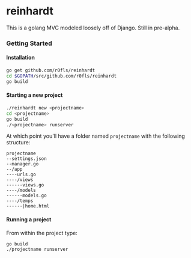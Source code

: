 # reinhardt

This is a golang MVC modeled loosely off of Django. Still in pre-alpha.

### Getting Started

#### Installation
```bash
go get github.com/r0fls/reinhardt
cd $GOPATH/src/github.com/r0fls/reinhardt
go build
```

#### Starting a new project

```bash
./reinhardt new <projectname>
cd <projectname>
go build
./<projectname> runserver
```
At which point you'll have a folder named `projectname` with the following structure:

    projectname
    --settings.json   
    --manager.go      
    --/app
    ----urls.go
    ----/views
    ------views.go
    ----/models
    ------models.go
    ----/temps
    ------|home.html
    
#### Running a project
From within the project type:
```
go build
./projectname runserver
```
